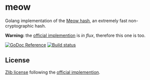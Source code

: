 # meow

Golang implementation of the [Meow hash](https://mollyrocket.com/meowhash), an
extremely fast non-cryptographic hash.

**Warning:** the [official
implemention](https://github.com/cmuratori/meow_hash) is _in flux_, therefore this one is too.

[![GoDoc Reference](http://img.shields.io/badge/godoc-reference-5272B4.svg?style=flat-square)](http://godoc.org/github.com/mmcloughlin/meow)
[![Build status](https://img.shields.io/travis/mmcloughlin/meow.svg?style=flat-square)](https://travis-ci.org/mmcloughlin/meow)

## License

[Zlib license](https://spdx.org/licenses/Zlib.html) following the [official
implemention](https://github.com/cmuratori/meow_hash/blob/master/LICENSE).

